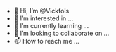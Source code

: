 - 👋 Hi, I’m @Vickfols
- 👀 I’m interested in ...
- 🌱 I’m currently learning ...
- 💞️ I’m looking to collaborate on ...
- 📫 How to reach me ...

<!---
Vickfols/Vickfols is a ✨ special ✨ repository because its `README.md` (this file) appears on your GitHub profile.
You can click the Preview link to take a look at your changes.
--->
